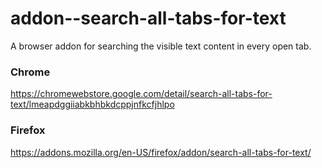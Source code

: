 # addon--search-all-tabs-for-text

A browser addon for searching the visible text content in every open tab.

### Chrome
https://chromewebstore.google.com/detail/search-all-tabs-for-text/lmeapdggiiabkbhbkdcppjnfkcfjhlpo

### Firefox
https://addons.mozilla.org/en-US/firefox/addon/search-all-tabs-for-text/
